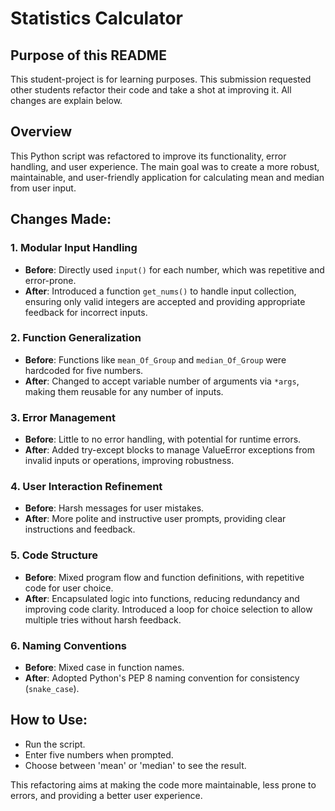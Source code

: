 # Statistics Calculator

## Purpose of this README
This student-project is for learning purposes. This submission requested other students refactor their code and take a shot at improving it. All changes are explain below.

## Overview
This Python script was refactored to improve its functionality, error handling, and user experience. The main goal was to create a more robust, maintainable, and user-friendly application for calculating mean and median from user input.

## Changes Made:

### 1. **Modular Input Handling**
- **Before**: Directly used `input()` for each number, which was repetitive and error-prone.
- **After**: Introduced a function `get_nums()` to handle input collection, ensuring only valid integers are accepted and providing appropriate feedback for incorrect inputs.

### 2. **Function Generalization**
- **Before**: Functions like `mean_Of_Group` and `median_Of_Group` were hardcoded for five numbers.
- **After**: Changed to accept variable number of arguments via `*args`, making them reusable for any number of inputs.

### 3. **Error Management**
- **Before**: Little to no error handling, with potential for runtime errors.
- **After**: Added try-except blocks to manage ValueError exceptions from invalid inputs or operations, improving robustness.

### 4. **User Interaction Refinement**
- **Before**: Harsh messages for user mistakes.
- **After**: More polite and instructive user prompts, providing clear instructions and feedback.

### 5. **Code Structure**
- **Before**: Mixed program flow and function definitions, with repetitive code for user choice.
- **After**: Encapsulated logic into functions, reducing redundancy and improving code clarity. Introduced a loop for choice selection to allow multiple tries without harsh feedback.

### 6. **Naming Conventions**
- **Before**: Mixed case in function names.
- **After**: Adopted Python's PEP 8 naming convention for consistency (`snake_case`).

## How to Use:
- Run the script.
- Enter five numbers when prompted.
- Choose between 'mean' or 'median' to see the result.

This refactoring aims at making the code more maintainable, less prone to errors, and providing a better user experience.
